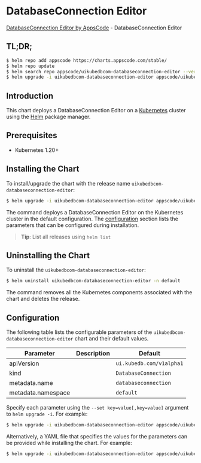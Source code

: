 # DatabaseConnection Editor

[DatabaseConnection Editor by AppsCode](https://appscode.com) - DatabaseConnection Editor

## TL;DR;

```bash
$ helm repo add appscode https://charts.appscode.com/stable/
$ helm repo update
$ helm search repo appscode/uikubedbcom-databaseconnection-editor --version=v0.20.0
$ helm upgrade -i uikubedbcom-databaseconnection-editor appscode/uikubedbcom-databaseconnection-editor -n default --create-namespace --version=v0.20.0
```

## Introduction

This chart deploys a DatabaseConnection Editor on a [Kubernetes](http://kubernetes.io) cluster using the [Helm](https://helm.sh) package manager.

## Prerequisites

- Kubernetes 1.20+

## Installing the Chart

To install/upgrade the chart with the release name `uikubedbcom-databaseconnection-editor`:

```bash
$ helm upgrade -i uikubedbcom-databaseconnection-editor appscode/uikubedbcom-databaseconnection-editor -n default --create-namespace --version=v0.20.0
```

The command deploys a DatabaseConnection Editor on the Kubernetes cluster in the default configuration. The [configuration](#configuration) section lists the parameters that can be configured during installation.

> **Tip**: List all releases using `helm list`

## Uninstalling the Chart

To uninstall the `uikubedbcom-databaseconnection-editor`:

```bash
$ helm uninstall uikubedbcom-databaseconnection-editor -n default
```

The command removes all the Kubernetes components associated with the chart and deletes the release.

## Configuration

The following table lists the configurable parameters of the `uikubedbcom-databaseconnection-editor` chart and their default values.

|     Parameter      | Description |               Default               |
|--------------------|-------------|-------------------------------------|
| apiVersion         |             | <code>ui.kubedb.com/v1alpha1</code> |
| kind               |             | <code>DatabaseConnection</code>     |
| metadata.name      |             | <code>databaseconnection</code>     |
| metadata.namespace |             | <code>default</code>                |


Specify each parameter using the `--set key=value[,key=value]` argument to `helm upgrade -i`. For example:

```bash
$ helm upgrade -i uikubedbcom-databaseconnection-editor appscode/uikubedbcom-databaseconnection-editor -n default --create-namespace --version=v0.20.0 --set apiVersion=ui.kubedb.com/v1alpha1
```

Alternatively, a YAML file that specifies the values for the parameters can be provided while
installing the chart. For example:

```bash
$ helm upgrade -i uikubedbcom-databaseconnection-editor appscode/uikubedbcom-databaseconnection-editor -n default --create-namespace --version=v0.20.0 --values values.yaml
```
